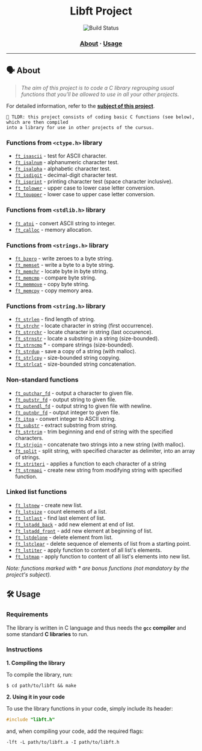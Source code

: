 <div align="center">

# Libft Project

![Build Status](https://camo.githubusercontent.com/76cd252b21c19b4cf767c62782fdcdf046afb7c14435a5604e364e9dace48fe4/68747470733a2f2f696d672e736869656c64732e696f2f62616467652f4c616e67756167652d432d4138423943433f7374796c653d666f722d7468652d6261646765266c6f676f3d43)

</div>

<h3 align="center">
	<a href="#%EF%B8%8F-about">About</a>
	<span> · </span>
	<a href="#%EF%B8%8F-usage">Usage</a>
</h3>

---

## 🗣️ About

> _The aim of this project is to code a C library regrouping usual functions that you'll be allowed to use in all your other projects._

For detailed information, refer to the [**subject of this project**](https://github.com/nataliakzm/School42_Cursus/blob/main/Libft/Libft.pdf).

    🚀 TLDR: this project consists of coding basic C functions (see below), which are then compiled
    into a library for use in other projects of the cursus.

### Functions from `<ctype.h>` library

- [`ft_isascii`](https://github.com/nataliakzm/School42_Cursus/blob/main/Libft/ft_isascii.c) - test for ASCII character.
- [`ft_isalnum`](https://github.com/nataliakzm/School42_Cursus/blob/main/Libft/ft_isalnum.c) - alphanumeric character test.
- [`ft_isalpha`](https://github.com/nataliakzm/School42_Cursus/blob/main/Libft/ft_isalpha.c) - alphabetic character test.
- [`ft_isdigit`](https://github.com/nataliakzm/School42_Cursus/blob/main/Libft/ft_isdigit.c) - decimal-digit character test.
- [`ft_isprint`](https://github.com/nataliakzm/School42_Cursus/blob/main/Libft/ft_isprint.c) - printing character test (space character inclusive).
- [`ft_tolower`](https://github.com/nataliakzm/School42_Cursus/blob/main/Libft/ft_tolower.c) - upper case to lower case letter conversion.
- [`ft_toupper`](https://github.com/nataliakzm/School42_Cursus/blob/main/Libft/ft_toupper.c) - lower case to upper case letter conversion.

### Functions from `<stdlib.h>` library

- [`ft_atoi`](https://github.com/nataliakzm/School42_Cursus/blob/main/Libft/ft_atoi.c) - convert ASCII string to integer.
- [`ft_calloc`](https://github.com/nataliakzm/School42_Cursus/blob/main/Libft/ft_calloc.c) - memory allocation.

### Functions from `<strings.h>` library

- [`ft_bzero`](https://github.com/nataliakzm/School42_Cursus/blob/main/Libft/ft_bzero.c) - write zeroes to a byte string.
- [`ft_memset`](https://github.com/nataliakzm/School42_Cursus/blob/main/Libft/ft_memset.c) - write a byte to a byte string.
- [`ft_memchr`](https://github.com/nataliakzm/School42_Cursus/blob/main/Libft/ft_memchr.c) - locate byte in byte string.
- [`ft_memcmp`](https://github.com/nataliakzm/School42_Cursus/blob/main/Libft/ft_memcmp.c) - compare byte string.
- [`ft_memmove`](https://github.com/nataliakzm/School42_Cursus/blob/main/Libft/ft_memmove.c) - copy byte string.
- [`ft_memcpy`](https://github.com/nataliakzm/School42_Cursus/blob/main/Libft/ft_memcpy.c) - copy memory area.

### Functions from `<string.h>` library

- [`ft_strlen`](https://github.com/nataliakzm/School42_Cursus/blob/main/Libft/ft_strlen.c) - find length of string.
- [`ft_strchr`](https://github.com/nataliakzm/School42_Cursus/blob/main/Libft/ft_strchr.c) - locate character in string (first occurrence).
- [`ft_strrchr`](https://github.com/nataliakzm/School42_Cursus/blob/main/Libft/ft_strrchr.c) - locate character in string (last occurence).
- [`ft_strnstr`](https://github.com/nataliakzm/School42_Cursus/blob/main/Libft/ft_strnstr.c) - locate a substring in a string (size-bounded).
- [`ft_strncmp`](https://github.com/nataliakzm/School42_Cursus/blob/main/Libft/ft_strncmp.c) \* - compare strings (size-bounded).
- [`ft_strdup`](https://github.com/nataliakzm/School42_Cursus/blob/main/Libft/ft_strdup.c) - save a copy of a string (with malloc).
- [`ft_strlcpy`](https://github.com/nataliakzm/School42_Cursus/blob/main/Libft/ft_strlcpy.c) - size-bounded string copying.
- [`ft_strlcat`](https://github.com/nataliakzm/School42_Cursus/blob/main/Libft/ft_strlcat.c) - size-bounded string concatenation.

### Non-standard functions

- [`ft_putchar_fd`](https://github.com/nataliakzm/School42_Cursus/blob/main/Libft/ft_putchar_fd.c) - output a character to given file.
- [`ft_putstr_fd`](https://github.com/nataliakzm/School42_Cursus/blob/main/Libft/ft_putstr_fd.c) - output string to given file.
- [`ft_putendl_fd`](https://github.com/nataliakzm/School42_Cursus/blob/main/Libft/ft_putendl_fd.c) - output string to given file with newline.
- [`ft_putnbr_fd`](https://github.com/nataliakzm/School42_Cursus/blob/main/Libft/ft_putnbr_fd.c) - output integer to given file.
- [`ft_itoa`](https://github.com/nataliakzm/School42_Cursus/blob/main/Libft/ft_itoa.c) - convert integer to ASCII string.
- [`ft_substr`](https://github.com/nataliakzm/School42_Cursus/blob/main/Libft/ft_substr.c) - extract substring from string.
- [`ft_strtrim`](https://github.com/nataliakzm/School42_Cursus/blob/main/Libft/ft_strtrim.c) - trim beginning and end of string with the specified characters.
- [`ft_strjoin`](https://github.com/nataliakzm/School42_Cursus/blob/main/Libft/ft_strjoin.c) - concatenate two strings into a new string (with malloc).
- [`ft_split`](https://github.com/nataliakzm/School42_Cursus/blob/main/Libft/ft_split.c) - split string, with specified character as delimiter, into an array of strings.
- [`ft_striteri`](https://github.com/nataliakzm/School42_Cursus/blob/main/Libft/ft_striteri.c) - applies a function to each character of a string
- [`ft_strmapi`](https://github.com/nataliakzm/School42_Cursus/blob/main/Libft/ft_strmapi.c) - create new string from modifying string with specified function.

### Linked list functions

- [`ft_lstnew`](https://github.com/nataliakzm/School42_Cursus/blob/main/Libft/ft_lstnew.c) - create new list.
- [`ft_lstsize`](https://github.com/nataliakzm/School42_Cursus/blob/main/Libft/ft_lstsize.c) - count elements of a list.
- [`ft_lstlast`](https://github.com/nataliakzm/School42_Cursus/blob/main/Libft/ft_lstlast.c) - find last element of list.
- [`ft_lstadd_back`](https://github.com/nataliakzm/School42_Cursus/blob/main/Libft/ft_lstadd_back.c) - add new element at end of list.
- [`ft_lstadd_front`](https://github.com/nataliakzm/School42_Cursus/blob/main/Libft/ft_lstadd_front.c) - add new element at beginning of list.
- [`ft_lstdelone`](https://github.com/nataliakzm/School42_Cursus/blob/main/Libft/ft_lstdelone.c) - delete element from list.
- [`ft_lstclear`](https://github.com/nataliakzm/School42_Cursus/blob/main/Libft/ft_lstclear.c) - delete sequence of elements of list from a starting point.
- [`ft_lstiter`](https://github.com/nataliakzm/School42_Cursus/blob/main/Libft/ft_lstiter.c) - apply function to content of all list's elements.
- [`ft_lstmap`](https://github.com/nataliakzm/School42_Cursus/blob/main/Libft/ft_lstmap.c) - apply function to content of all list's elements into new list.

_Note: functions marked with \* are bonus functions (not mandatory by the project's subject)._

## 🛠️ Usage

### Requirements

The library is written in C language and thus needs the **`gcc` compiler** and some standard **C libraries** to run.

### Instructions

**1. Compiling the library**

To compile the library, run:

```shell
$ cd path/to/libft && make
```

**2. Using it in your code**

To use the library functions in your code, simply include its header:

```C
#include "libft.h"
```

and, when compiling your code, add the required flags:

```shell
-lft -L path/to/libft.a -I path/to/libft.h
```
